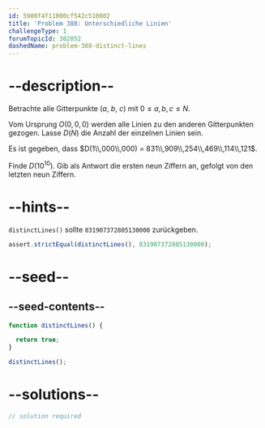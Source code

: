 ```yaml
---
id: 5900f4f11000cf542c510002
title: 'Problem 388: Unterschiedliche Linien'
challengeType: 1
forumTopicId: 302052
dashedName: problem-388-distinct-lines
---
```


# --description--

Betrachte alle Gitterpunkte ($a$, $b$, $c$) mit $0 ≤ a, b, c ≤ N$.

Vom Ursprung $O(0, 0, 0)$ werden alle Linien zu den anderen Gitterpunkten gezogen. Lasse $D(N)$ die Anzahl der einzelnen Linien sein.

Es ist gegeben, dass $D(1\\,000\\,000) = 831\\,909\\,254\\,469\\,114\\,121$.

Finde $D({10}^{10})$. Gib als Antwort die ersten neun Ziffern an, gefolgt von den letzten neun Ziffern.

# --hints--

`distinctLines()` sollte `831907372805130000` zurückgeben.

```js
assert.strictEqual(distinctLines(), 831907372805130000);
```

# --seed--

## --seed-contents--

```js
function distinctLines() {

  return true;
}

distinctLines();
```

# --solutions--

```js
// solution required
```
